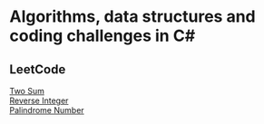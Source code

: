 # Algorithms, data structures and coding challenges in C#

## LeetCode

[Two Sum](LeetCode/Challenges.LeetCode/TwoSum/)  
[Reverse Integer](LeetCode/Challenges.LeetCode/ReverseInteger/)  
[Palindrome Number](LeetCode/Challenges.LeetCode/PalindromeNumber/)  

